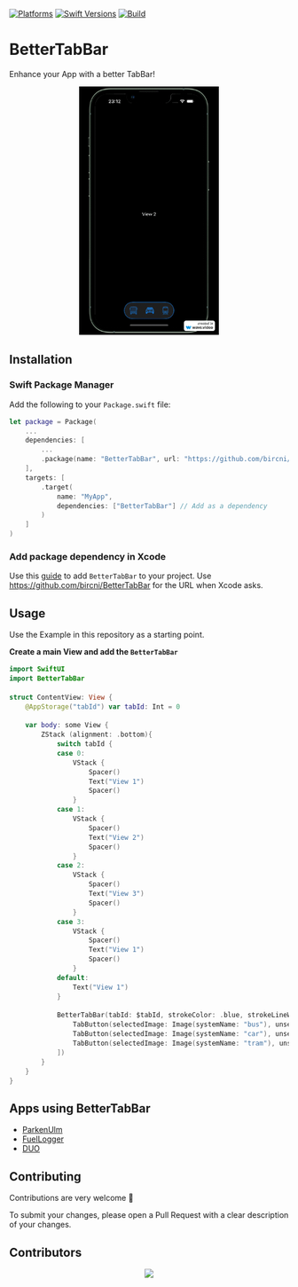 [![Platforms](https://img.shields.io/endpoint?url=https%3A%2F%2Fswiftpackageindex.com%2Fapi%2Fpackages%2Fbircni%2FBetterTabBar%2Fbadge%3Ftype%3Dplatforms)](https://swiftpackageindex.com/bircni/BetterTabBar)
[![Swift Versions](https://img.shields.io/endpoint?url=https%3A%2F%2Fswiftpackageindex.com%2Fapi%2Fpackages%2Fbircni%2FBetterTabBar%2Fbadge%3Ftype%3Dswift-versions)](https://swiftpackageindex.com/bircni/BetterTabBar)
[![Build](https://github.com/bircni/BetterTabBar/actions/workflows/swift.yml/badge.svg?branch=main)](https://github.com/bircni/BetterTabBar/actions/workflows/swift.yml)

# BetterTabBar

Enhance your App with a better TabBar!

<p align="center">
<img src="./docs/assets/example.gif" alt="Example" style="zoom:70%;"
</p>

## Installation

### Swift Package Manager

Add the following to your `Package.swift` file:

```swift
let package = Package(
    ...
    dependencies: [
        ...
        .package(name: "BetterTabBar", url: "https://github.com/bircni/BetterTabBar.git", from: "0.1.0"),
    ],
    targets: [
        .target(
            name: "MyApp",
            dependencies: ["BetterTabBar"] // Add as a dependency
        )
    ]
)
```

### Add package dependency in Xcode

Use this [guide](https://developer.apple.com/documentation/xcode/adding-package-dependencies-to-your-app) to add `BetterTabBar` to your project. Use <https://github.com/bircni/BetterTabBar> for the URL when Xcode asks.

## Usage

Use the Example in this repository as a starting point.

**Create a main View and add the `BetterTabBar`**

```Swift
import SwiftUI
import BetterTabBar

struct ContentView: View {
    @AppStorage("tabId") var tabId: Int = 0

    var body: some View {
        ZStack (alignment: .bottom){
            switch tabId {
            case 0:
                VStack {
                    Spacer()
                    Text("View 1")
                    Spacer()
                }
            case 1:
                VStack {
                    Spacer()
                    Text("View 2")
                    Spacer()
                }
            case 2:
                VStack {
                    Spacer()
                    Text("View 3")
                    Spacer()
                }
            case 3:
                VStack {
                    Spacer()
                    Text("View 1")
                    Spacer()
                }
            default:
                Text("View 1")
            }
            
            BetterTabBar(tabId: $tabId, strokeColor: .blue, strokeLineWidth: 2, spacing: 25, cornerRadius: 30, height: 60, tapFeedback: true, buttons: [
                TabButton(selectedImage: Image(systemName: "bus"), unselectedImage: Image(systemName: "bus.fill"), lightColor: .green, darkColor: .blue),
                TabButton(selectedImage: Image(systemName: "car"), unselectedImage: Image(systemName: "car.fill"), lightColor: .green, darkColor: .blue),
                TabButton(selectedImage: Image(systemName: "tram"), unselectedImage: Image(systemName: "tram.fill"), lightColor: .green, darkColor: .blue)
            ])
        }
    }
}
```

## Apps using BetterTabBar

- [ParkenUlm](https://apps.apple.com/de/app/id6447651336)
- [FuelLogger](https://apps.apple.com/app/id6449910025)
- [DUO](https://testflight.apple.com/join/0Sm4IXio)

## Contributing

Contributions are very welcome 🙌

To submit your changes, please open a Pull Request with a clear description of your changes.

## Contributors

<p align="center">
<a href="https://github.com/bircni/BetterTabBar/graphs/contributors">
  <img src="https://contrib.rocks/image?repo=bircni/BetterTabBar"/>
</a>
</p>
